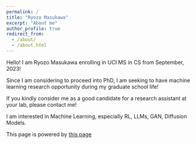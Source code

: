 ```yaml
---
permalink: /
title: "Ryozo Masukawa"
excerpt: "About me"
author_profile: true
redirect_from: 
  - /about/
  - /about.html
---
```


Hello! I am Ryozo Masukawa enrolling in UCI MS in CS from September, 2023!

Since I am considering to proceed into PhD, I am seeking to have machine learning research opportunity during my graduate school life!

If you kindly consider me as a good candidate for a research assistant at your lab, please contact me!

I am interested in Machine Learning, especially RL, LLMs, GAN, Diffusion Models.

This page is powered by [this page](https://github.com/academicpages/academicpages.github.io)
